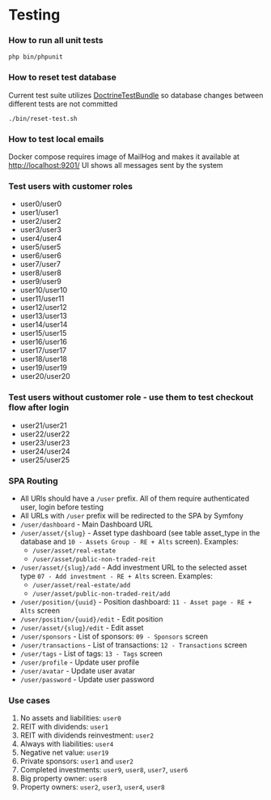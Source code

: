 # Testing

### How to run all unit tests
```
php bin/phpunit
```

### How to reset test database
Current test suite utilizes [DoctrineTestBundle](https://github.com/dmaicher/doctrine-test-bundle) so database changes between different tests are not committed
```
./bin/reset-test.sh
```

### How to test local emails
Docker compose requires image of MailHog and makes it available at [http://localhost:9201/](http://localhost:9201/)
UI shows all messages sent by the system

### Test users with customer roles
 - user0/user0
 - user1/user1
 - user2/user2
 - user3/user3
 - user4/user4
 - user5/user5
 - user6/user6
 - user7/user7
 - user8/user8
 - user9/user9
 - user10/user10
 - user11/user11
 - user12/user12
 - user13/user13
 - user14/user14
 - user15/user15
 - user16/user16
 - user17/user17
 - user18/user18
 - user19/user19
 - user20/user20

### Test users without customer role - use them to test checkout flow after login
 - user21/user21
 - user22/user22
 - user23/user23
 - user24/user24
 - user25/user25

### SPA Routing
- All URls should have a `/user` prefix. All of them require authenticated user, login before testing
- All URLs with `/user` prefix will be redirected to the SPA by Symfony
- `/user/dashboard` - Main Dashboard URL
- `/user/asset/{slug}` - Asset type dashboard (see table asset_type in the database and `10 - Assets Group - RE + Alts` screen). Examples:
  - `/user/asset/real-estate`
  - `/user/asset/public-non-traded-reit`
- `/user/asset/{slug}/add` - Add investment URL to the selected asset type `07 - Add investment - RE + Alts` screen. Examples:
  - `/user/asset/real-estate/add`
  - `/user/asset/public-non-traded-reit/add`
- `/user/position/{uuid}` - Position dashboard: `11 - Asset page - RE + Alts` screen
- `/user/position/{uuid}/edit` - Edit position
- `/user/asset/{slug}/edit` - Edit asset
- `/user/sponsors` - List of sponsors: `09 - Sponsors` screen
- `/user/transactions` - List of transactions: `12 - Transactions` screen
- `/user/tags` - List of tags: `13 - Tags` screen
- `/user/profile` - Update user profile
- `/user/avatar` - Update user avatar
- `/user/password` - Update user password

### Use cases
1. No assets and liabilities: `user0`
2. REIT with dividends: `user1`
3. REIT with dividends reinvestment: `user2`
4. Always with liabilities: `user4`
5. Negative net value: `user19`
6. Private sponsors: `user1` and `user2`
7. Completed investments: `user9`, `user8`, `user7`, `user6`
8. Big property owner: `user8`
9. Property owners: `user2`, `user3`, `user4`, `user8`